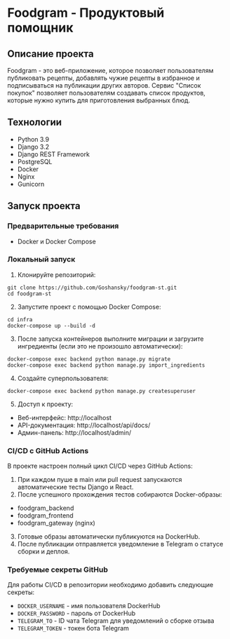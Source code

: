 # Foodgram - Продуктовый помощник

## Описание проекта

Foodgram - это веб-приложение, которое позволяет пользователям публиковать рецепты, добавлять чужие рецепты в избранное и подписываться на публикации других авторов. Сервис "Список покупок" позволяет пользователям создавать список продуктов, которые нужно купить для приготовления выбранных блюд.

## Технологии
- Python 3.9
- Django 3.2
- Django REST Framework
- PostgreSQL
- Docker
- Nginx
- Gunicorn

## Запуск проекта

### Предварительные требования
- Docker и Docker Compose

### Локальный запуск

1. Клонируйте репозиторий:
```
git clone https://github.com/Goshansky/foodgram-st.git
cd foodgram-st
```

2. Запустите проект с помощью Docker Compose:
```
cd infra
docker-compose up --build -d
```

3. После запуска контейнеров выполните миграции и загрузите ингредиенты (если это не произошло автоматически):
```
docker-compose exec backend python manage.py migrate
docker-compose exec backend python manage.py import_ingredients
```

4. Создайте суперпользователя:
```
docker-compose exec backend python manage.py createsuperuser
```

5. Доступ к проекту:
- Веб-интерфейс: http://localhost
- API-документация: http://localhost/api/docs/
- Админ-панель: http://localhost/admin/


### CI/CD с GitHub Actions
В проекте настроен полный цикл CI/CD через GitHub Actions:
1. При каждом пуше в main или pull request запускаются автоматические тесты Django и React.
2. После успешного прохождения тестов собираются Docker-образы:
 - foodgram_backend
 - foodgram_frontend
 - foodgram_gateway (nginx)
3. Готовые образы автоматически публикуются на DockerHub.
4. После публикации отправляется уведомление в Telegram о статусе сборки и деплоя.

### Требуемые секреты GitHub

Для работы CI/CD в репозитории необходимо добавить следующие секреты:
- `DOCKER_USERNAME` - имя пользователя DockerHub
- `DOCKER_PASSWORD` - пароль от DockerHub
- `TELEGRAM_TO` - ID чата Telegram для уведомлений о сборке отзыва
- `TELEGRAM_TOKEN` - токен бота Telegram
